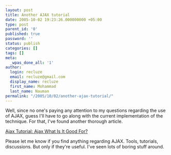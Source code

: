 ```yaml
---
layout: post
title: Another AJAX tutorial
date: 2005-10-02 19:23:26.000000000 +05:00
type: post
parent_id: '0'
published: true
password: ''
status: publish
categories: []
tags: []
meta:
  _wpas_done_all: '1'
author:
  login: recluze
  email: recluze@gmail.com
  display_name: recluze
  first_name: Mohammad
  last_name: Nauman
permalink: "/2005/10/02/another-ajax-tutorial/"
---
```

Well, since no one's paying any attention to my questions regarding the use of AJAX, guess I'll have to go along with the current implementation of the technique. For that, I've found another thorough article.

[Ajax Tutorial: Ajax What Is It Good For?](http://dhtmlnirvana.com/ajax/ajax_tutorial/)

Please let me know if you find anything regarding AJAX. Tools, tutorials, discussions. But only if they're useful. I've seen lots of boring stuff around.


